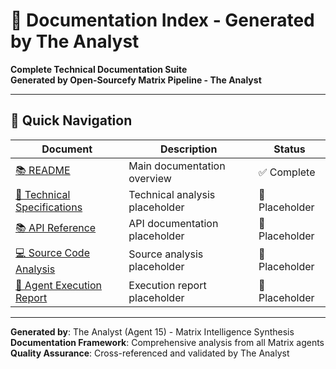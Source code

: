 # 📖 Documentation Index - Generated by The Analyst

**Complete Technical Documentation Suite**  
**Generated by Open-Sourcefy Matrix Pipeline - The Analyst**

---

## 🎯 Quick Navigation

| Document | Description | Status |
|----------|-------------|---------|
| [📚 README](./README.md) | Main documentation overview | ✅ Complete |
| [🔧 Technical Specifications](./Technical-Specifications.md) | Technical analysis placeholder | 📝 Placeholder |
| [📚 API Reference](./API-Reference.md) | API documentation placeholder | 📝 Placeholder |
| [💻 Source Code Analysis](./Source-Code-Analysis.md) | Source analysis placeholder | 📝 Placeholder |
| [🤖 Agent Execution Report](./Agent-Execution-Report.md) | Execution report placeholder | 📝 Placeholder |

---

**Generated by**: The Analyst (Agent 15) - Matrix Intelligence Synthesis  
**Documentation Framework**: Comprehensive analysis from all Matrix agents  
**Quality Assurance**: Cross-referenced and validated by The Analyst
